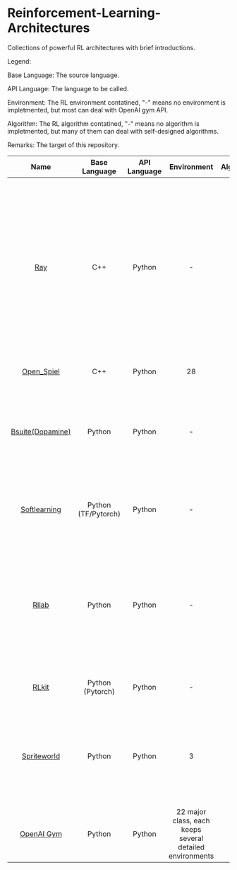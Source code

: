 # Reinforcement-Learning-Architectures
Collections of powerful RL architectures with brief introductions.

Legend:

Base Language: The source language.

API Language: The language to be called.

Environment: The RL environment contatined, "-" means no environment is impletmented, but most can deal with OpenAI gym API.

Algorithm: The RL algorithm contatined, "-" means no algorithm is impletmented, but many of them can deal with self-designed algorithms.

Remarks: The target of this repository.

| Name | Base Language | API Language | Environment | Algorithm | Remarks |
| :-----: | :----: | :----: | :----: | :----: | :----: |
| [Ray](https://github.com/ray-project/ray) | C++ | Python | - | 20+ | RL framework for building and running distributed applications, packaged with \[Tune (Scalable Hyperparameter Tuning) / RLlib (Scalable Reinforcement Learn ) / Distributed Training\] for accelerating machine learning workloads, is able to work for Multi-agent RL. |
| [Open_Spiel](https://github.com/deepmind/open_spiel) | C++ | Python | 28 | 24 | Mainly for Game Theory with RL (Multi-agent). |
| [Bsuite(Dopamine)](https://github.com/deepmind/bsuite) | Python | Python | - | - | Architecture for RL, for architecture research, comprehensive studies, visualization, algorithmic research, and instruction |
| [Softlearning](https://github.com/rail-berkeley/softlearning) | Python (TF/Pytorch) | Python | - | 5 |  RL framework for training maximum entropy policies in continuous domains, based on Ray. |
| [Rllab](https://github.com/rll/rllab) | Python | Python | - | 8 | A framework for developing and evaluating reinforcement learning algorithms. It includes a wide range of continuous control tasks plus implementations of the following algorithms. |
| [RLkit](https://github.com/vitchyr/rlkit) | Python (Pytorch) | Python | - | 7 | RL framework and algorithms implemented in PyTorch. |
| [Spriteworld](https://github.com/deepmind/spriteworld) | Python | Python | 3 | - | Aims to provide as much flexibility for procedurally generating multi-object scenes while retaining as simple an interface as possible. |
| [OpenAI Gym](https://github.com/deepmind/spriteworld) | Python | Python | 22 major class, each keeps several detailed environments | 2+ | Contains a standardized set of environments and AIP format. |








